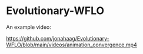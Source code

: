# Evolutionary-WFLO

An example video:

https://github.com/jonahaag/Evolutionary-WFLO/blob/main/videos/animation_convergence.mp4